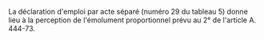 La déclaration d'emploi par acte séparé (numéro 29 du tableau 5) donne lieu à la perception de l'émolument proportionnel prévu au 2° de l'article A. 444-73.